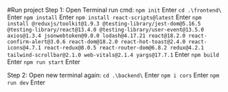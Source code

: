 #Run project
Step 1: Open Terminal run cmd:
`npm init` Enter
`cd .\frontend\` Enter
 `npm install` Enter
`npm install react-scripts@latest` Enter
`npm install @reduxjs/toolkit@1.9.3 @testing-library/jest-dom@5.16.5 @testing-library/react@13.4.0 @testing-library/user-event@13.5.0 axios@1.3.4 jsonwebtoken@9.0.0 lodash@4.17.21 react@18.2.0 react-confirm-alert@3.0.6 react-dom@18.2.0 react-hot-toast@2.4.0 react-icons@4.7.1 react-redux@8.0.5 react-router-dom@6.8.2 redux@4.2.1 tailwind-scrollbar@2.1.0 web-vitals@2.1.4 yargs@17.7.1` Enter
`npm build` Enter
`npm run start` Enter

Step 2: Open new terminal again:
`cd .\backend\` Enter
`npm i cors` Enter
`npm run dev` Enter
